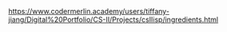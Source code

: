 https://www.codermerlin.academy/users/tiffany-jiang/Digital%20Portfolio/CS-II/Projects/csIIisp/ingredients.html
